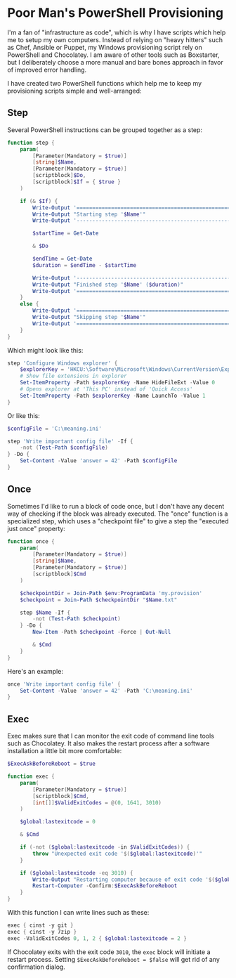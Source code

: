 # Poor Man's PowerShell Provisioning

I'm a fan of "infrastructure as code", which is why I have scripts which help me
to setup my own computers. Instead of relying on "heavy hitters" such as Chef,
Ansible or Puppet, my Windows provisioning script rely on PowerShell and
Chocolatey. I am aware of other tools such as Boxstarter, but I deliberately
choose a more manual and bare bones approach in favor of improved error
handling.

I have created two PowerShell functions which help me to keep my provisioning
scripts simple and well-arranged:

## Step

Several PowerShell instructions can be grouped together as a step:

```powershell
function step {
    param(
        [Parameter(Mandatory = $true)]
        [string]$Name,
        [Parameter(Mandatory = $true)]
        [scriptblock]$Do,
        [scriptblock]$If = { $true }
    )

    if (& $If) {
        Write-Output '============================================================'
        Write-Output "Starting step '$Name'"
        Write-Output '------------------------------------------------------------'

        $startTime = Get-Date

        & $Do

        $endTime = Get-Date
        $duration = $endTime - $startTime

        Write-Output '------------------------------------------------------------'
        Write-Output "Finished step '$Name' ($duration)"
        Write-Output '============================================================'
    }
    else {
        Write-Output '============================================================'
        Write-Output "Skipping step '$Name'"
        Write-Output '============================================================'
    }
}
```

Which might look like this:

```powershell
step 'Configure Windows explorer' {
    $explorerKey = 'HKCU:\Software\Microsoft\Windows\CurrentVersion\Explorer\Advanced'
    # Show file extensions in explorer
    Set-ItemProperty -Path $explorerKey -Name HideFileExt -Value 0
    # Opens explorer at 'This PC' instead of 'Quick Access'
    Set-ItemProperty -Path $explorerKey -Name LaunchTo -Value 1
}
```

Or like this:

```powershell
$configFile = 'C:\meaning.ini'

step 'Write important config file' -If {
    -not (Test-Path $configFile)
} -Do {
    Set-Content -Value 'answer = 42' -Path $configFile
}
```

## Once

Sometimes I'd like to run a block of code once, but I don't have any decent way
of checking if the block was already executed. The "once" function is a
specialized step, which uses a "checkpoint file" to give a step the "executed
just once" property:

```powershell
function once {
    param(
        [Parameter(Mandatory = $true)]
        [string]$Name,
        [Parameter(Mandatory = $true)]
        [scriptblock]$Cmd
    )

    $checkpointDir = Join-Path $env:ProgramData 'my.provision'
    $checkpoint = Join-Path $checkpointDir "$Name.txt"

    step $Name -If {
        -not (Test-Path $checkpoint)
    } -Do {
        New-Item -Path $checkpoint -Force | Out-Null

        & $Cmd
    }
}

```

Here's an example:

```powershell
once 'Write important config file' {
    Set-Content -Value 'answer = 42' -Path 'C:\meaning.ini'
}
```

## Exec

Exec makes sure that I can monitor the exit code of command line tools such as
Chocolatey. It also makes the restart process after a software installation a
little bit more comfortable:

```powershell
$ExecAskBeforeReboot = $true

function exec {
    param(
        [Parameter(Mandatory = $true)]
        [scriptblock]$Cmd,
        [int[]]$ValidExitCodes = @(0, 1641, 3010)
    )

    $global:lastexitcode = 0

    & $Cmd

    if (-not ($global:lastexitcode -in $ValidExitCodes)) {
        throw "Unexpected exit code '$($global:lastexitcode)'"
    }

    if ($global:lastexitcode -eq 3010) {
        Write-Output "Restarting computer because of exit code '$($global:lastexitcode)'"
        Restart-Computer -Confirm:$ExecAskBeforeReboot
    }
}
```

With this function I can write lines such as these:

```powershell
exec { cinst -y git }
exec { cinst -y 7zip }
exec -ValidExitCodes 0, 1, 2 { $global:lastexitcode = 2 }
```

If Chocolatey exits with the exit code `3010`, the `exec` block will initiate a
restart process. Setting `$ExecAskBeforeReboot = $false` will get rid of any
confirmation dialog.
